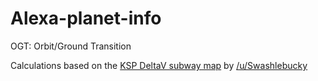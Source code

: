# Alexa-planet-info
OGT: Orbit/Ground Transition

Calculations based on the [KSP DeltaV subway map](images/KSP_DeltaV_Map.png) by [/u/Swashlebucky](https://www.reddit.com/user/swashlebucky)
